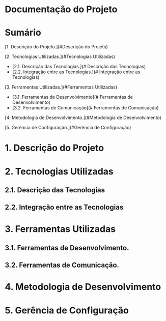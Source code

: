 Documentação do Projeto
========================

# Sumário
[1. Descrição do Projeto.](#Descrição do Projeto)

[2. Tecnologias Utilizadas.](#Tecnologias Utilizadas)
  - [2.1. Descrição das Tecnologias.](# Descrição das Tecnologias)
  - [2.2. Integração entre as Tecnologias.](# Integração entre as Tecnologias)

[3. Ferramentas Utilizadas.](#Ferramentas Utilizadas)
 - [3.1. Ferramentas de Desenvolvimento](# Ferramentas de Desenvolvimento)
 - [3.2. Ferramentas de Comunicação](# Ferramentas de Comunicação)

[4. Metodologia de Desenvolvimento.](#Metodologia de Desenvolvimento)

[5. Gerência de Configuração.](#Gerência de Configuração)



<a name="Descrição do Projeto"></a>
# 1. Descrição do Projeto

<a name="Tecnologias Utilizadas"></a>
# 2. Tecnologias Utilizadas

<a name="Descrição das Tecnologias"></a>
## 2.1. Descrição das Tecnologias

<a name="Integração entre as Tecnologias"></a>
## 2.2. Integração entre as Tecnologias

<a name="Ferramentas Utilizadas"></a>
# 3. Ferramentas Utilizadas

<a name="Ferramentas de Desenvolvimento"></a>
## 3.1. Ferramentas de Desenvolvimento.
<a name="Ferramentas de Comunicação"></a>
## 3.2. Ferramentas de Comunicação.

<a name="Metodologia de Desenvolvimento"></a>
# 4. Metodologia de Desenvolvimento

<a name="Gerência de Configuração"></a>
# 5. Gerência de Configuração
